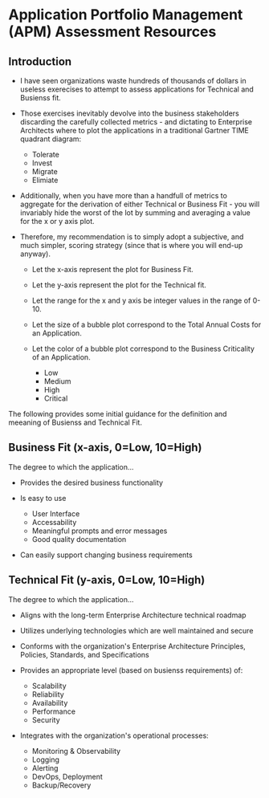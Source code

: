 
# Application Portfolio Management (APM) Assessment Resources


## Introduction

- I have seen organizations waste hundreds of thousands of dollars in useless
exerecises to attempt to assess applications for Technical and Busienss fit.

- Those exercises inevitably devolve into the business stakeholders discarding the
carefully collected metrics - and dictating to Enterprise Architects where to
plot the applications in a traditional Gartner TIME quadrant diagram:

  + Tolerate
  + Invest
  + Migrate
  + Elimiate


- Additionally, when you have more than a handfull of metrics to aggregate for the
derivation of either Technical or Business Fit - you will invariably hide the
worst of the lot by summing and averaging a value for the x or y axis plot. 

- Therefore, my recommendation is to simply adopt a subjective, and much simpler,
scoring strategy (since that is where you will end-up anyway).

  + Let the x-axis represent the plot for Business Fit.

  + Let the y-axis represent the plot for the Technical fit.

  + Let the range for the x and y axis be integer values in the range of 0-10. 

  + Let the size of a bubble plot correspond to the Total Annual Costs for an
    Application.

  + Let the color of a bubble plot correspond to the Business Criticality of an
    Application.
    * <div class="text-gray mb-2">Low </div>
    * Medium
    * High
    * Critical 

The following provides some initial guidance for the definition and meeaning of
Busienss and Technical Fit.


## Business Fit (x-axis, 0=Low, 10=High)
The degree to which the application...

- Provides the desired business functionality

- Is easy to use
  + User Interface
  + Accessability
  + Meaningful prompts and error messages
  + Good quality documentation

- Can easily support changing business requirements


## Technical Fit (y-axis, 0=Low, 10=High)
The degree to which the application...

- Aligns with the long-term Enterprise Architecture technical roadmap

- Utilizes underlying technologies which are well maintained and secure

- Conforms with the organization's Enterprise Architecture Principles, Policies,
  Standards, and Specifications

- Provides an appropriate level (based on busienss requirements) of:
  + Scalability
  + Reliability
  + Availability 
  + Performance
  + Security

- Integrates with the organization's operational processes:
  + Monitoring & Observability
  + Logging
  + Alerting 
  + DevOps, Deployment
  + Backup/Recovery


